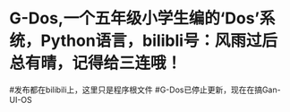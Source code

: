 # G-Dos,一个五年级小学生编的‘Dos’系统，Python语言，bilibli号：风雨过后总有晴，记得给三连哦！
#发布都在bilibili上，这里只是程序根文件
#G-Dos已停止更新，现在在搞Gan-UI-OS
